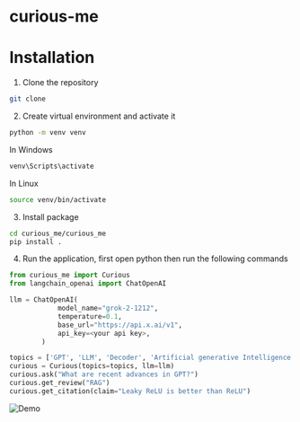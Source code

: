 # curious-me

# Installation
1. Clone the repository
```bash
git clone 
```
2. Create virtual environment and activate it
```bash
python -m venv venv
```
In Windows
```bash
venv\Scripts\activate
```
In Linux
```bash
source venv/bin/activate
```

3. Install package
```bash
cd curious_me/curious_me
pip install .
```
4. Run the application, first open python then run the following commands
```python
from curious_me import Curious
from langchain_openai import ChatOpenAI

llm = ChatOpenAI(
            model_name="grok-2-1212",
            temperature=0.1,
            base_url="https://api.x.ai/v1",
            api_key=<your api key>,
        )

topics = ['GPT', 'LLM', 'Decoder', 'Artificial generative Intelligence']
curious = Curious(topics=topics, llm=llm)
curious.ask("What are recent advances in GPT?")
curious.get_review("RAG")
curious.get_citation(claim="Leaky ReLU is better than ReLU")
```

![Demo](https://github.com/itsankitkp/gifstore/blob/main/curious_demo.gif)